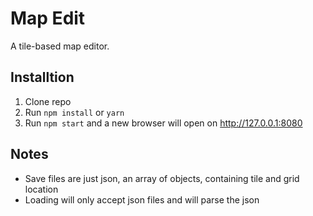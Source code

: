 # Map Edit
A tile-based map editor.

## Installtion
1. Clone repo
2. Run `npm install` or `yarn`
3. Run `npm start` and a new browser will open on http://127.0.0.1:8080

## Notes
- Save files are just json, an array of objects, containing tile and grid location
- Loading will only accept json files and will parse the json

